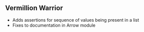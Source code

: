 ## Vermillion Warrior

- Adds assertions for sequence of values being present in a list
- Fixes to documentation in Arrow module
